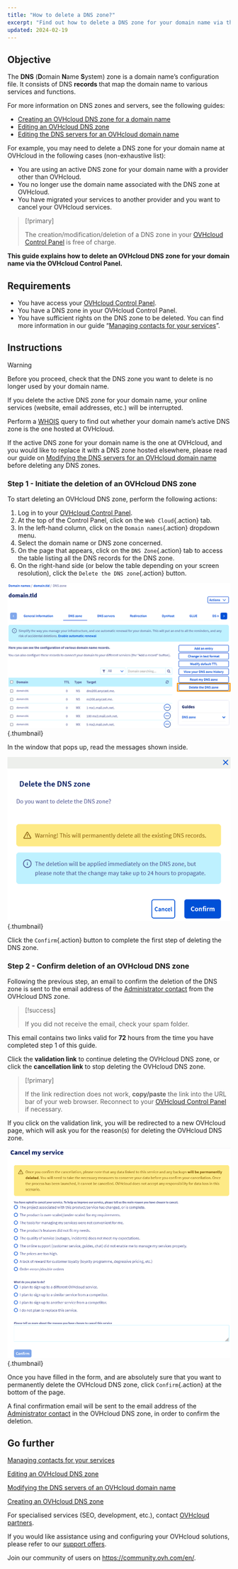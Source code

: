 ```yaml
---
title: "How to delete a DNS zone?"
excerpt: "Find out how to delete a DNS zone for your domain name via the OVHcloud Control Panel"
updated: 2024-02-19
---
```


## Objective

The **DNS** (**D**omain **N**ame **S**ystem) zone is a domain name’s configuration file. It consists of DNS **records** that map the domain name to various services and functions.

For more information on DNS zones and servers, see the following guides: 

- [Creating an OVHcloud DNS zone for a domain name](/pages/web_cloud/domains/dns_zone_create)
- [Editing an OVHcloud DNS zone](/pages/web_cloud/domains/dns_zone_edit)
- [Editing the DNS servers for an OVHcloud domain name](/pages/web_cloud/domains/dns_server_general_information)

For example, you may need to delete a DNS zone for your domain name at OVHcloud in the following cases (non-exhaustive list):

- You are using an active DNS zone for your domain name with a provider other than OVHcloud.
- You no longer use the domain name associated with the DNS zone at OVHcloud.
- You have migrated your services to another provider and you want to cancel your OVHcloud services.

> [!primary]
>
> The creation/modification/deletion of a DNS zone in your [OVHcloud Control Panel](/links//manager) is free of charge.
>

**This guide explains how to delete an OVHcloud DNS zone for your domain name via the OVHcloud Control Panel.**

## Requirements

- You have access your [OVHcloud Control Panel](/links//manager).
- You have a DNS zone in your OVHcloud Control Panel.
- You have sufficient rights on the DNS zone to be deleted. You can find more information in our guide “[Managing contacts for your services](/pages/account_and_service_management/account_information/managing_contacts)”.

## Instructions

> [!warning]
>
> Before you proceed, check that the DNS zone you want to delete is no longer used by your domain name.
>
> If you delete the active DNS zone for your domain name, your online services (website, email addresses, etc.) will be interrupted.
>
> Perform a [WHOIS](https://www.ovhcloud.com/en/domains/whois/) query to find out whether your domain name’s active DNS zone is the one hosted at OVHcloud.
>
> If the active DNS zone for your domain name is the one at OVHcloud, and you would like to replace it with a DNS zone hosted elsewhere, please read our guide on [Modifying the DNS servers for an OVHcloud domain name](/pages/web_cloud/domains/dns_server_general_information) before deleting any DNS zones.
>

### Step 1 - Initiate the deletion of an OVHcloud DNS zone

To start deleting an OVHcloud DNS zone, perform the following actions: 

1. Log in to your [OVHcloud Control Panel](/links//manager).
2. At the top of the Control Panel, click on the `Web Cloud`{.action} tab.
3. In the left-hand column, click on the `Domain names`{.action} dropdown menu.
4. Select the domain name or DNS zone concerned.
5. On the page that appears, click on the `DNS Zone`{.action} tab to access the table listing all the DNS records for the DNS zone.
6. On the right-hand side (or below the table depending on your screen resolution), click the `Delete the DNS zone`{.action} button.

![delete the DNS zone](images/delete-the-dns-zone.png){.thumbnail}

In the window that pops up, read the messages shown inside.

![delete the DNS zone validation](images/delete-the-dns-zone-confirmation.png){.thumbnail}

Click the `Confirm`{.action} button to complete the first step of deleting the DNS zone.

### Step 2 - Confirm deletion of an OVHcloud DNS zone

Following the previous step, an email to confirm the deletion of the DNS zone is sent to the email address of the [Administrator contact](/pages/account_and_service_management/account_information/managing_contacts) from the OVHcloud DNS zone.

> [!success]
>
> If you did not receive the email, check your spam folder.
>

This email contains two links valid for **72** hours from the time you have completed step 1 of this guide.

Click the **validation link** to continue deleting the OVHcloud DNS zone, or click the **cancellation link** to stop deleting the OVHcloud DNS zone.

> [!primary]
>
> If the link redirection does not work, **copy/paste** the link into the URL bar of your web browser. Reconnect to your [OVHcloud Control Panel](/links//manager) if necessary.
>

If you click on the validation link, you will be redirected to a new OVHcloud page, which will ask you for the reason(s) for deleting the OVHcloud DNS zone.

![cancel the service](images/cancel-my-service.png){.thumbnail}

Once you have filled in the form, and are absolutely sure that you want to permanently delete the OVHcloud DNS zone, click `Confirm`{.action} at the bottom of the page.

A final confirmation email will be sent to the email address of the [Administrator contact](/pages/account_and_service_management/account_information/managing_contacts) in the OVHcloud DNS zone, in order to confirm the deletion.

## Go further

[Managing contacts for your services](/pages/account_and_service_management/account_information/managing_contacts)

[Editing an OVHcloud DNS zone](/pages/web_cloud/domains/dns_zone_edit)

[Modifying the DNS servers of an OVHcloud domain name](/pages/web_cloud/domains/dns_server_general_information)

[Creating an OVHcloud DNS zone](/pages/web_cloud/domains/dns_zone_create)

For specialised services (SEO, development, etc.), contact [OVHcloud partners](https://partner.ovhcloud.com/en/directory/).

If you would like assistance using and configuring your OVHcloud solutions, please refer to our [support offers](/links//support).

Join our community of users on <https://community.ovh.com/en/>.